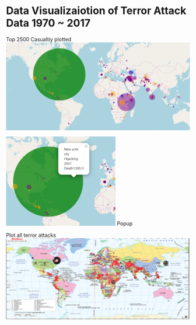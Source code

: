 # Data Visualizaiotion of Terror Attack Data 1970 ~ 2017

Top 2500 Casualtiy plotted
<img src= "image1.png">
 

<img src = "image2.png" width="300">  Popup

Plot all terror attacks
<img src = "image3.png">

